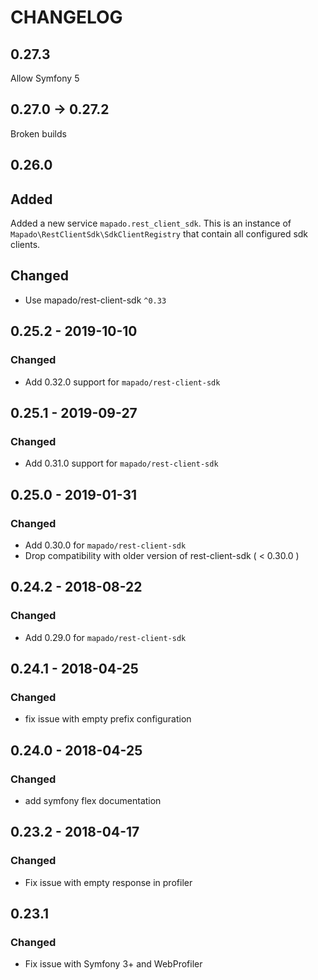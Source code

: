 
# CHANGELOG

## 0.27.3

Allow Symfony 5

## 0.27.0 → 0.27.2

Broken builds

## 0.26.0

## Added

Added a new service `mapado.rest_client_sdk`. This is an instance of `Mapado\RestClientSdk\SdkClientRegistry` that contain all configured sdk clients.

## Changed

- Use mapado/rest-client-sdk `^0.33`

## 0.25.2 - 2019-10-10

### Changed

  * Add 0.32.0 support for `mapado/rest-client-sdk`

## 0.25.1 - 2019-09-27

### Changed

  * Add 0.31.0 support for `mapado/rest-client-sdk`

## 0.25.0 - 2019-01-31

### Changed

  * Add 0.30.0 for `mapado/rest-client-sdk`
  * Drop compatibility with older version of rest-client-sdk ( < 0.30.0 )

## 0.24.2 - 2018-08-22

### Changed

  * Add 0.29.0 for `mapado/rest-client-sdk`

## 0.24.1 - 2018-04-25

### Changed

  * fix issue with empty prefix configuration 

## 0.24.0 - 2018-04-25

### Changed

  * add symfony flex documentation

## 0.23.2 - 2018-04-17

### Changed

  * Fix issue with empty response in profiler

## 0.23.1

### Changed

  * Fix issue with Symfony 3+ and WebProfiler
